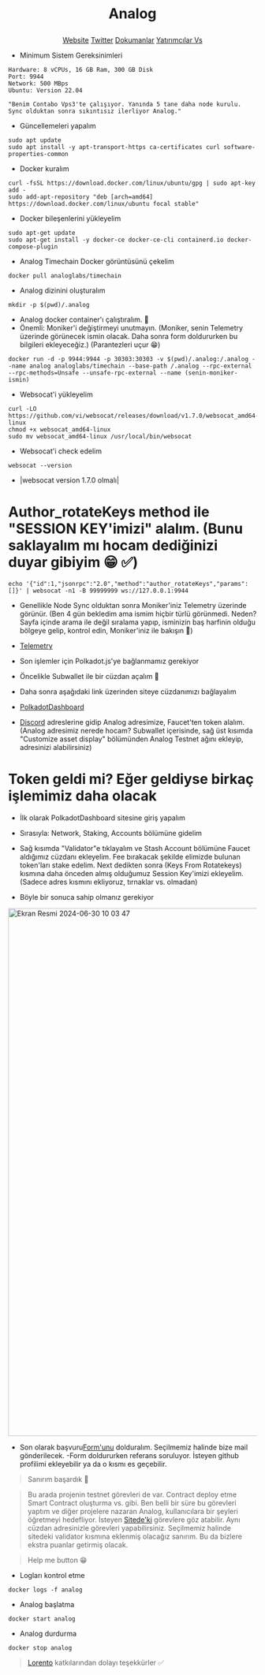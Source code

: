 <p align="center">
</p>
<h1>
<p align="center"> Analog </p>
</h1>

<p align="center">
  <a href="https://www.analog.one/">Website</a> 
  <a href="https://x.com/OneAnalog">Twitter</a> 
  <a href="https://docs.analog.one/documentation/node-operators/introduction">Dokumanlar</a> 
  <a href="https://cryptorank.io/ico/analog#funding-rounds/">Yatırımcılar Vs</a> 
</p>



* Minimum Sistem Gereksinimleri

```console
Hardware: 8 vCPUs, 16 GB Ram, 300 GB Disk
Port: 9944
Network: 500 MBps
Ubuntu: Version 22.04

"Benim Contabo Vps3'te çalışıyor. Yanında 5 tane daha node kurulu. Sync olduktan sonra sıkıntısız ilerliyor Analog."
```


* Güncellemeleri yapalım

```console
sudo apt update
sudo apt install -y apt-transport-https ca-certificates curl software-properties-common
```

* Docker kuralım

```console
curl -fsSL https://download.docker.com/linux/ubuntu/gpg | sudo apt-key add -
sudo add-apt-repository "deb [arch=amd64] https://download.docker.com/linux/ubuntu focal stable"
```

* Docker bileşenlerini yükleyelim

```console
sudo apt-get update
sudo apt-get install -y docker-ce docker-ce-cli containerd.io docker-compose-plugin
```

* Analog Timechain Docker görüntüsünü çekelim

```console
docker pull analoglabs/timechain
```

* Analog dizinini oluşturalım
```console
mkdir -p $(pwd)/.analog
```

* Analog docker container'ı çalıştıralım. 🐅
* Önemli: Moniker'i değiştirmeyi unutmayın. (Moniker, senin Telemetry üzerinde görünecek ismin olacak. Daha sonra form doldururken bu bilgileri ekleyeceğiz.) (Parantezleri uçur 😁) 

```console
docker run -d -p 9944:9944 -p 30303:30303 -v $(pwd)/.analog:/.analog --name analog analoglabs/timechain --base-path /.analog --rpc-external --rpc-methods=Unsafe --unsafe-rpc-external --name (senin-moniker-ismin)
```


* Websocat'i yükleyelim

```console
curl -LO https://github.com/vi/websocat/releases/download/v1.7.0/websocat_amd64-linux
chmod +x websocat_amd64-linux
sudo mv websocat_amd64-linux /usr/local/bin/websocat
```

* Websocat'i check edelim

```console
websocat --version
```

* |websocat version 1.7.0 olmalı|

# Author_rotateKeys method ile "SESSION KEY'imizi" alalım. (Bunu saklayalım mı hocam dediğinizi duyar gibiyim 😁 ✅)


```console
echo '{"id":1,"jsonrpc":"2.0","method":"author_rotateKeys","params":[]}' | websocat -n1 -B 99999999 ws://127.0.0.1:9944
```


* Genellikle Node Sync olduktan sonra Moniker'iniz Telemetry üzerinde görünür. (Ben 4 gün bekledim ama ismim hiçbir türlü görünmedi. Neden? Sayfa içinde arama ile değil sıralama yapıp, isminizin baş harfinin olduğu bölgeye gelip, kontrol edin, Moniker'iniz ile bakışın 🐅) 

* [Telemetry](https://telemetry.analog.one/)




* Son işlemler için Polkadot.js'ye bağlanmamız gerekiyor
* Öncelikle Subwallet ile bir cüzdan açalım 🐅
* Daha sonra aşağıdaki link üzerinden siteye cüzdanımızı bağlayalım
* [PolkadotDashboard](https://polkadot.js.org/apps/?rpc=wss%3A%2F%2Frpc.testnet.analog.one###/accounts/)
* [Discord](https://discord.com/invite/analog/) adreslerine gidip Analog adresimize, Faucet'ten token alalım. (Analog adresimiz nerede hocam? Subwallet içerisinde, sağ üst kısımda "Customize asset display" bölümünden Analog Testnet ağını ekleyip, adresinizi alabilirsiniz)


# Token geldi mi? Eğer geldiyse birkaç işlemimiz daha olacak

* İlk olarak PolkadotDashboard sitesine giriş yapalım
* Sırasıyla: Network, Staking, Accounts bölümüne gidelim
* Sağ kısımda "Validator"e tıklayalım ve Stash Account bölümüne Faucet aldığımız cüzdanı ekleyelim. Fee bırakacak şekilde elimizde bulunan token'ları stake edelim. Next dedikten sonra (Keys From Rotatekeys) kısmına daha önceden almış olduğumuz Session Key'imizi ekleyelim. (Sadece adres kısmını ekliyoruz, tırnaklar vs. olmadan)


* Böyle bir sonuca sahip olmanız gerekiyor
<img width="1071" alt="Ekran Resmi 2024-06-30 10 03 47" src="https://github.com/kaplanbitcoin1/Analog-Node/assets/98455323/72228575-41e5-4ffa-9e73-b9108c0e5cd1">


* Son olarak başvuru[Form'unu](https://l5d87lam6fy.typeform.com/to/kwlADm6U/) dolduralım. Seçilmemiz halinde bize mail gönderilecek. -Form doldururken referans soruluyor. İsteyen github profilimi ekleyebilir ya da o kısmı es geçebilir. 


> Sanırım başardık 🐅


> Bu arada projenin testnet görevleri de var. Contract deploy etme Smart Contract oluşturma vs. gibi. Ben belli bir süre bu görevleri yaptım ve diğer projelere nazaran Analog, kullanıcılara bir şeyleri öğretmeyi hedefliyor. İsteyen [Sitede'ki](https://testnet.analog.one/#/quests/) görevlere göz atabilir. Aynı cüzdan adresinizle görevleri yapabilirsiniz. Seçilmemiz halinde sitedeki validator kısmına eklenmiş olacağız sanırım. Bu da bizlere ekstra puanlar getirmiş olacak.  


> Help me button 😁

* Logları kontrol etme
  
```console
docker logs -f analog
```
* Analog başlatma
```console
docker start analog
```
* Analog durdurma
```console
docker stop analog
```

> [Lorento](https://github.com/Lorento34/) katkılarından dolayı teşekkürler ✅
